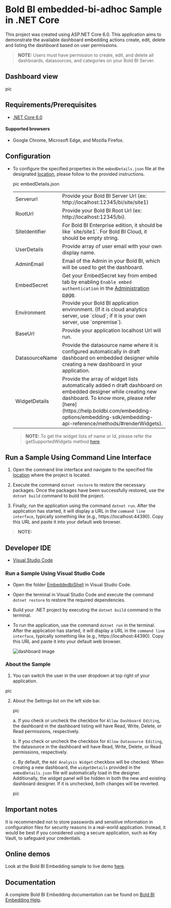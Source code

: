 # Bold BI embedded-bi-adhoc Sample in .NET Core

This project was created using ASP.NET Core 6.0. This application aims to demonstrate the available dashboard embedding actions create, edit, delete and listing the dashboard based on user permissions.

 > **NOTE:** Users must have permission to create, edit, and delete all dashboards, datasources, and categories on your Bold BI Server.

## Dashboard view

pic

 ## Requirements/Prerequisites

 * [.NET Core 6.0](https://dotnet.microsoft.com/download/dotnet-core)
 
 #### Supported browsers
  
  * Google Chrome, Microsoft Edge, and Mozilla Firefox.

 ## Configuration

  * To configure the specified properties in the `embedDetails.json` file at the designated [location](https://github.com/boldbi/samples/tree/master/Scenario%20Based%20Samples/Add%20Analysis%20Widget%20sample/EmbededShell/EmbeddedbiShell/App_Data/default), please follow to the provided instructions.
    
    pic embedDetails.json

    <meta charset="utf-8"/>
    <table>
    <tbody>
        <tr>
            <td align="left">Serverurl</td>
            <td align="left">Provide your Bold BI Server Url (ex: http://localhost:12345/bi/site/site1)</td>
        </tr>
        <tr>
            <td align="left">RootUrl</td>
            <td align="left">Provide your Bold BI Root Url (ex: http://localhost:12345/bi).</td>
        </tr>
        <tr>
            <td align="left">SiteIdentifier</td>
            <td align="left">For Bold BI Enterprise edition, it should be like `site/site1`. For Bold BI Cloud, it should be empty string.</td>
        </tr>
        <tr>
            <td align="left">UserDetails</td>
            <td align="left">Provide array of user email with your own display name.</td>
        </tr>
        <tr>
            <td align="left">AdminEmail</td>
            <td align="left">Email of the Admin in your Bold BI, which will be used to get the dashboard.</td>
        </tr>
        <tr>
        <td align="left">EmbedSecret</td>
            <td align="left">Get your EmbedSecret key from embed tab by enabling <code>Enable embed authentication</code> in the <a href='https://help.boldbi.com/embedded-bi/site-administration/embed-settings/'>Administration page</a>. </td>
        </tr>
        <tr>
            <td align="left">Environment</td>
            <td align="left">Provide your Bold BI application environment. (If it is cloud analytics server, use `cloud`; if it is your own server, use `onpremise`).</td>
        </tr> 
        <tr>
            <td align="left">BaseUrl</td>
            <td align="left">Provide your application localhost Url will run.</td>
        </tr>
        <tr>
            <td align="left">DatasourceName</td>
            <td align="left">Provide the datasource name where it is configured automatically in draft dashboard on embedded designer while creating a new dashboard in your application.</td>
        </tr>  
        <tr>
            <td align="left">WidgetDetails</td>
            <td align="left">Provide the array of widget lists automatically added n draft dashboard on embedded designer while creating new dashboard. To know more, please refer [here](https://help.boldbi.com/embedding-options/embedding-sdk/embedding-api-reference/methods/#renderWidgets). 
            </td>
        </tr>  
    </tbody>
    </table>

    > **NOTE:** To get the widget lists of name or Id, please refer the getSupportedWidgets method [here](https://help.boldbi.com/embedding-options/embedding-sdk/embedding-api-reference/methods/#getSupportedWidgets). 

 ## Run a Sample Using Command Line Interface 
    
  1. Open the command line interface and navigate to the specified file [location](https://github.com/boldbi/samples/tree/master/Scenario%20Based%20Samples/Add%20Analysis%20Widget%20sample/EmbededShell/EmbeddedbiShell) where the project is located.

  2. Execute the command `dotnet restore` to restore the necessary packages. Once the packages have been successfully restored, use the `dotnet build` command to build the project.
  
  3. Finally, run the application using the command `dotnet run`. After the application has started, it will display a URL in the `command line interface`, typically something like (e.g., https://localhost:44390). Copy this URL and paste it into your default web browser.

> **NOTE:** 

 ## Developer IDE

  * [Visual Studio Code](https://code.visualstudio.com/download)

  ### Run a Sample Using Visual Studio Code
 
  * Open the folder [EmbeddedbiShell](https://github.com/boldbi/samples/tree/master/Scenario%20Based%20Samples/Add%20Analysis%20Widget%20sample/EmbededShell/EmbeddedbiShell) in Visual Studio Code.
   
  * Open the terminal in Visual Studio Code and execute the command `dotnet restore` to restore the required dependencies.
 
  * Build your .NET project by executing the `dotnet build` command in the terminal.
 
  * To run the application, use the command `dotnet run` in the terminal. After the application has started, it will display a URL in the `command line interface`, typically something like (e.g., https://localhost:44390). Copy this URL and paste it into your default web browser.

    ![dashboard image](https://github.com/boldbi/aspnet-core-sample/assets/91586758/6c03cba1-beeb-4be2-8a9e-f77f6a3ebf91)

### About the Sample

1. You can switch the user in the user dropdown at top right of your application.

pic 

2. About the Settings list on the left side bar.

   pic

    a. If you check or uncheck the checkbox for `Allow Dashboard Editing`, the dashboard in the dashboard listing will have Read, Write, Delete, or Read permissions, respectively.
    
    b. If you check or uncheck the checkbox for `Allow Datasource Editing`, the datasource in the dashboard will have Read, Write, Delete, or Read permissions, respectively.
    
    c. By default, the `Add Analysis Widget` checkbox will be checked. When creating a new dashboard, the `widgetDetails` provided in the `embedDetails.json` file will automatically load in the designer. Additionally, the widget panel will be hidden in both the new and existing dashboard designer. If it is unchecked, both changes will be reverted.

    pic

## Important notes

It is recommended not to store passwords and sensitive information in configuration files for security reasons in a real-world application. Instead, it would be best if you considered using a secure application, such as Key Vault, to safeguard your credentials.

## Online demos

Look at the Bold BI Embedding sample to live demo [here](https://samples.boldbi.com/embed).

## Documentation

A complete Bold BI Embedding documentation can be found on [Bold BI Embedding Help](https://help.boldbi.com/embedded-bi/javascript-based/).